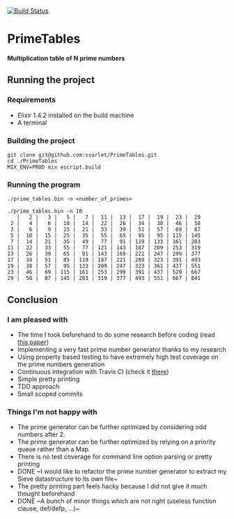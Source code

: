 [![Build Status](https://travis-ci.org/svarlet/PrimeTables.svg?branch=master)](https://travis-ci.org/svarlet/PrimeTables)

# PrimeTables

**Multiplication table of N prime numbers**

## Running the project

### Requirements
- Elixir 1.4.2 installed on the build machine
- A terminal

### Building the project
    git clone git@github.com:svarlet/PrimeTables.git
    cd ./PrimeTables
    MIX_ENV=PROD mix escript.build

### Running the program
    ./prime_tables.bin -n <number_of_primes>

    ./prime_tables.bin -n 10
       |   2 |   3 |   5 |   7 |  11 |  13 |  17 |  19 |  23 |  29
     2 |   4 |   6 |  10 |  14 |  22 |  26 |  34 |  38 |  46 |  58
     3 |   6 |   9 |  15 |  21 |  33 |  39 |  51 |  57 |  69 |  87
     5 |  10 |  15 |  25 |  35 |  55 |  65 |  85 |  95 | 115 | 145
     7 |  14 |  21 |  35 |  49 |  77 |  91 | 119 | 133 | 161 | 203
    11 |  22 |  33 |  55 |  77 | 121 | 143 | 187 | 209 | 253 | 319
    13 |  26 |  39 |  65 |  91 | 143 | 169 | 221 | 247 | 299 | 377
    17 |  34 |  51 |  85 | 119 | 187 | 221 | 289 | 323 | 391 | 493
    19 |  38 |  57 |  95 | 133 | 209 | 247 | 323 | 361 | 437 | 551
    23 |  46 |  69 | 115 | 161 | 253 | 299 | 391 | 437 | 529 | 667
    29 |  58 |  87 | 145 | 203 | 319 | 377 | 493 | 551 | 667 | 841

## Conclusion

### I am pleased with

- The time I took beforehand to do some research before coding (read [this paper](https://www.cs.hmc.edu/~oneill/papers/Sieve-JFP.pdf))
- Implementing a very fast prime number generator thanks to my research
- Using property based testing to have extremely high test coverage on the prime numbers generation
- Continuous integration with Travis CI (check it [there](https://travis-ci.org/svarlet/PrimeTables))
- Simple pretty printing
- TDD approach
- Small scoped commits

### Things I'm not happy with

- The prime generator can be further optimized by considering odd numbers after 2.
- The prime generator can be further optimized by relying on a priority queue rather than a Map.
- There is no test coverage for command line option parsing or pretty printing
- DONE ~I would like to refactor the prime number generator to extract my Sieve datastructure to its own file~
- The pretty printing part feels hacky because I did not give it much thought beforehand
- DONE ~A bunch of minor things which are not right (useless function clause, def/defp, ...)~
